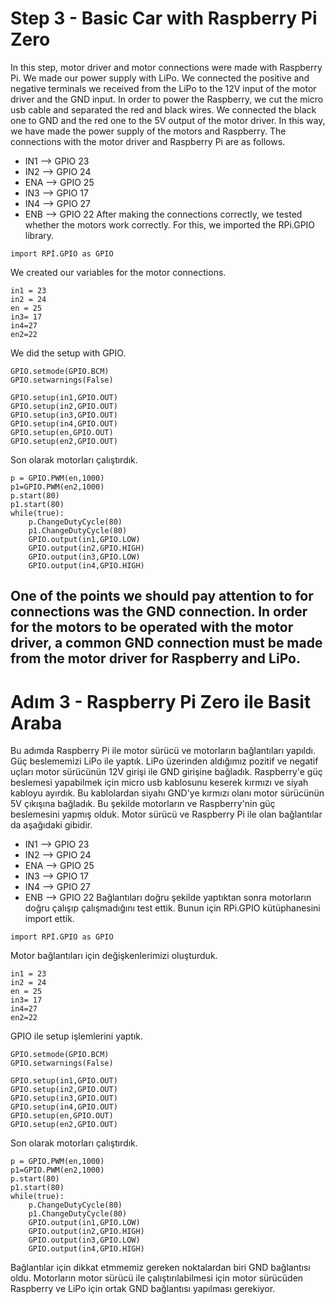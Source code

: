 # Step 3 - Basic Car with Raspberry Pi Zero
In this step, motor driver and motor connections were made with Raspberry Pi. We made our power supply with LiPo. We connected the positive and negative terminals we received from the LiPo to the 12V input of the motor driver and the GND input. In order to power the Raspberry, we cut the micro usb cable and separated the red and black wires. We connected the black one to GND and the red one to the 5V output of the motor driver. In this way, we have made the power supply of the motors and Raspberry.
The connections with the motor driver and Raspberry Pi are as follows.
* IN1 --> GPIO 23
* IN2 --> GPIO 24
* ENA --> GPIO 25
* IN3 --> GPIO 17
* IN4 --> GPIO 27
* ENB --> GPIO 22
After making the connections correctly, we tested whether the motors work correctly. For this, we imported the RPi.GPIO library.
```
import RPİ.GPIO as GPIO
```
We created our variables for the motor connections.
```
in1 = 23
in2 = 24
en = 25
in3= 17
in4=27
en2=22
```
We did the setup with GPIO.
```
GPIO.setmode(GPIO.BCM)
GPIO.setwarnings(False)

GPIO.setup(in1,GPIO.OUT)
GPIO.setup(in2,GPIO.OUT)
GPIO.setup(in3,GPIO.OUT)
GPIO.setup(in4,GPIO.OUT)
GPIO.setup(en,GPIO.OUT)
GPIO.setup(en2,GPIO.OUT)
```
Son olarak motorları çalıştırdık. 
```
p = GPIO.PWM(en,1000)
p1=GPIO.PWM(en2,1000)
p.start(80)
p1.start(80)
while(true):
    p.ChangeDutyCycle(80)
    p1.ChangeDutyCycle(80)
    GPIO.output(in1,GPIO.LOW)
    GPIO.output(in2,GPIO.HIGH)
    GPIO.output(in3,GPIO.LOW)
    GPIO.output(in4,GPIO.HIGH)    
```
One of the points we should pay attention to for connections was the GND connection. In order for the motors to be operated with the motor driver, a common GND connection must be made from the motor driver for Raspberry and LiPo.
------------------------------------------------------------------------------------------------------------------------------------------
# Adım 3 - Raspberry Pi Zero ile Basit Araba
Bu adımda Raspberry Pi ile motor sürücü ve motorların bağlantıları yapıldı. Güç beslememizi LiPo ile yaptık. LiPo üzerinden aldığımız pozitif ve negatif uçları motor sürücünün 12V girişi ile GND girişine bağladık. Raspberry'e güç beslemesi yapabilmek için micro usb kablosunu keserek kırmızı ve siyah kabloyu ayırdık. Bu kablolardan siyahı GND'ye kırmızı olanı motor sürücünün 5V çıkışına bağladık. Bu şekilde motorların ve Raspberry'nin güç beslemesini yapmış olduk.
Motor sürücü ve Raspberry Pi ile olan bağlantılar da aşağıdaki gibidir.
* IN1 --> GPIO 23
* IN2 --> GPIO 24
* ENA --> GPIO 25
* IN3 --> GPIO 17
* IN4 --> GPIO 27
* ENB --> GPIO 22
Bağlantıları doğru şekilde yaptıktan sonra motorların doğru çalışıp çalışmadığını test ettik. Bunun için RPi.GPIO kütüphanesini import ettik. 
```
import RPİ.GPIO as GPIO
```
Motor bağlantıları için değişkenlerimizi oluşturduk.
```
in1 = 23
in2 = 24
en = 25
in3= 17
in4=27
en2=22
```
GPIO ile setup işlemlerini yaptık.
```
GPIO.setmode(GPIO.BCM)
GPIO.setwarnings(False)

GPIO.setup(in1,GPIO.OUT)
GPIO.setup(in2,GPIO.OUT)
GPIO.setup(in3,GPIO.OUT)
GPIO.setup(in4,GPIO.OUT)
GPIO.setup(en,GPIO.OUT)
GPIO.setup(en2,GPIO.OUT)
```
Son olarak motorları çalıştırdık. 
```
p = GPIO.PWM(en,1000)
p1=GPIO.PWM(en2,1000)
p.start(80)
p1.start(80)
while(true):
    p.ChangeDutyCycle(80)
    p1.ChangeDutyCycle(80)
    GPIO.output(in1,GPIO.LOW)
    GPIO.output(in2,GPIO.HIGH)
    GPIO.output(in3,GPIO.LOW)
    GPIO.output(in4,GPIO.HIGH)    
```
Bağlantılar için dikkat etmmemiz gereken noktalardan biri GND bağlantısı oldu. Motorların motor sürücü ile çalıştırılabilmesi için motor sürücüden Raspberry ve LiPo için ortak GND bağlantısı yapılması gerekiyor. 
